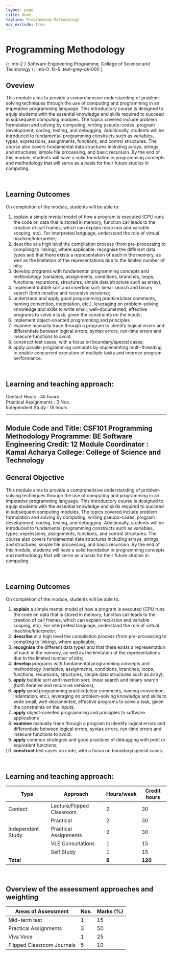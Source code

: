 ```yaml
---
layout: page
title: Home
tagline: Programming Methodology
nav_exclude: true
---
```


# Programming Methodology
{: .mb-2 }
Software Engineering Programme, College of Science and Technology
{: .mb-0 .fs-6 .text-grey-dk-000 }

## Oveview

This module aims to provide a comprehensive understanding of problem-solving techniques through the use of computing and programming in an imperative programming language. This introductory course is designed to equip students with the essential knowledge and skills required to succeed in subsequent computing modules. The topics covered include problem formulation and solving by computing, writing pseudo-codes, program development, coding, testing, and debugging. Additionally, students will be introduced to fundamental programming constructs such as variables, types, expressions, assignments, functions, and control structures. The course also covers fundamental data structures including arrays, strings, and structures, simple file processing, and basic recursion. By the end of this module, students will have a solid foundation in programming concepts and methodology that will serve as a basis for their future studies in computing.




<br>

## Learning Outcomes

On completion of the module, students will be able to:

1. explain a simple mental model of how a program is executed (CPU runs the code on data that is stored in memory, function call leads to the creation of call   frames, which can explain recursion and variable scoping, etc). For interpreted language, understand the role of virtual machine/interpreter; 
2. describe at a high level the compilation process (from pre-processing to compiling to linking), where applicable;
recognise the different data types and that there exists a representation of each in the memory, as well as the limitation of the representations due to the limited number of bits;
3. develop programs with fundamental programming concepts and methodology (variables, assignments, conditions, branches, loops, functions, recursions, structures, simple data structure such as array);
4. implement bubble sort and insertion sort; linear search and binary search (both iterative and recursive versions);
6. understand and apply good programming practice(clear comments, naming convention, indentation, etc.), leveraging on problem-solving knowledge and skills to write small, well-documented, effective programs to solve a task, given the constraints on the inputs;
7. implement object-oriented programming and principles
8. examine manually trace through a program to identify logical errors and differentiate between logical errors, syntax errors, run-time errors and insecure functions to avoid.
9. construct test cases, with a focus on boundary/special cases;
10. apply parallel programming concepts by implementing multi-threading to enable concurrent execution of multiple tasks and improve program performance. 





<br>

## Learning and teaching approach:


Contact Hours : 45 hours
<br>
Practical Assignments : 3 Nos.
<br>
Independent Study : 15 hours


---
Module Code and Title:	CSF101 Programming Methodology 
Programme:	BE Software Engineering
Credit:	12
Module Coordinator		:	Kamal Acharya
College: College of Science and Technology
---

## General Objective

This module aims to provide a comprehensive understanding of problem-solving techniques through the use of computing and programming in an imperative programming language. This introductory course is designed to equip students with the essential knowledge and skills required to succeed in subsequent computing modules. The topics covered include problem formulation and solving by computing, writing pseudo-codes, program development, coding, testing, and debugging. Additionally, students will be introduced to fundamental programming constructs such as variables, types, expressions, assignments, functions, and control structures. The course also covers fundamental data structures including arrays, strings, and structures, simple file processing, and basic recursion. By the end of this module, students will have a solid foundation in programming concepts and methodology that will serve as a basis for their future studies in computing.

<br>

## Learning Outcomes

On completion of the module, students will be able to:
1. **explain** a simple mental model of how a program is executed (CPU runs the code on data that is stored in memory, function call leads to the creation of call frames, which can explain recursion and variable scoping, etc). For interpreted language, understand the role of virtual machine/interpreter; 
2. **describe** at a high level the compilation process (from pre-processing to compiling to linking), where applicable;
3. **recognise** the different data types and that there exists a representation of each in the memory, as well as the limitation of the representations due to the limited number of bits;
4. **develop** programs with fundamental programming concepts and methodology (variables, assignments, conditions, branches, loops, functions, recursions, structures, simple data structures such as array);
5. **apply** bubble sort and insertion sort; linear search and binary search (both iterative and recursive versions);
6. **apply** good programming practice(clear comments, naming convention, indentation, etc.), leveraging on problem-solving knowledge and skills to write small, well-documented, effective programs to solve a task, given the constraints on the inputs;
7. **apply** object-oriented programming and principles to software applications
8. **examine** manually trace through a program to identify logical errors and differentiate between logical errors, syntax errors, run-time errors and insecure functions to avoid.
9. **apply** common strategies and good practices of debugging with print or equivalent functions;
10. **construct** test cases on code, with a focus on boundary/special cases. 

<br>

## Learning and teaching approach:
| Type               | Approach           | Hours/week | Credit hours |
|--------------------|--------------------|------------|--------------|
| Contact            | Lecture/Flipped Classroom | 2          | 30           |
|                    | Practical          | 2          | 30           |
| Independent Study  | Practical Assignments | 2         | 30           |
|                    | VLE Consultations  | 1          | 15           |
|                    | Self Study         | 1          | 15           |
| **Total**          |                    | **8**      | **120**      |

<br>


## Overview of the assessment approaches and weighting
| Areas of Assessment     | Nos. | Marks (%) |
|-------------------------|------|-----------|
| Mid-term test           | 1    | 15        |
| Practical Assignments   | 3    | 50        |
| Viva Voce               | 1    | 25        |
| Flipped Classroom Journals | 5 | 10        |


